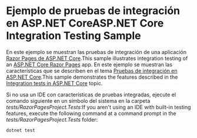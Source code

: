 # <a name="aspnet-core-integration-testing-sample"></a><span data-ttu-id="7aefe-101">Ejemplo de pruebas de integración en ASP.NET Core</span><span class="sxs-lookup"><span data-stu-id="7aefe-101">ASP.NET Core Integration Testing Sample</span></span>

<span data-ttu-id="7aefe-102">En este ejemplo se muestran las pruebas de integración de una aplicación [Razor Pages de ASP.NET Core](https://docs.microsoft.com/aspnet/core/mvc/razor-pages).</span><span class="sxs-lookup"><span data-stu-id="7aefe-102">This sample illustrates integration testing of an [ASP.NET Core Razor Pages](https://docs.microsoft.com/aspnet/core/mvc/razor-pages) app.</span></span> <span data-ttu-id="7aefe-103">En este ejemplo se muestran las características que se describen en el tema [Pruebas de integración en ASP.NET Core](https://docs.microsoft.com/aspnet/core/test/integration-tests).</span><span class="sxs-lookup"><span data-stu-id="7aefe-103">This sample demonstrates the features described in the [Integration tests in ASP.NET Core](https://docs.microsoft.com/aspnet/core/test/integration-tests) topic.</span></span>

<span data-ttu-id="7aefe-104">Si no usa un IDE con características de pruebas integradas, ejecute el comando siguiente en un símbolo del sistema en la carpeta *tests/RazorPagesProject.Tests*:</span><span class="sxs-lookup"><span data-stu-id="7aefe-104">If you aren't using an IDE with built-in testing features, execute the following command at a command prompt in the *tests/RazorPagesProject.Tests* folder:</span></span>

```console
dotnet test
```
